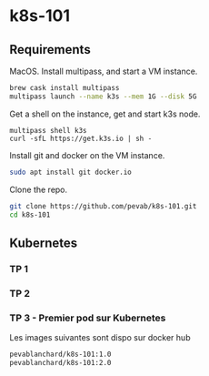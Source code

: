 # k8s-101

## Requirements

MacOS. Install multipass, and start a VM instance.
```bash
brew cask install multipass
multipass launch --name k3s --mem 1G --disk 5G
```

Get a shell on the instance, get and start k3s node.
```
multipass shell k3s
curl -sfL https://get.k3s.io | sh -
```


Install git and docker on the VM instance.
```bash
sudo apt install git docker.io
```

Clone the repo.
```bash
git clone https://github.com/pevab/k8s-101.git
cd k8s-101
```


## Kubernetes

### TP 1

### TP 2

### TP 3 - Premier pod sur Kubernetes

Les images suivantes sont dispo sur docker hub
```bash
pevablanchard/k8s-101:1.0
pevablanchard/k8s-101:2.0
```
